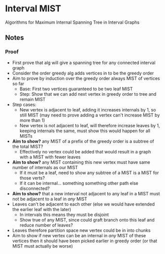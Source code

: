 Interval MIST
=============
Algorithms for Maximum Internal Spanning Tree in Interval Graphs

## Notes

### Proof

- First prove that alg will give a spanning tree for any connected interval graph
- Consider the order greedy alg adds vertices in to be the greedy order
- Aim to prove by induction over the greedy order always MIST of vertices so far
  - Base: First two vertices guaranteed to be two leaf MIST
  - Step: Show that we can add next vertex in greedy order to tree and remain MIST
- Step cases:
  - New vertex is adjacent to leaf, adding it increases internals by 1, so still MIST (may need to prove adding a vertex can't increase MIST by more than 1)
  - New vertex is not adjacent to leaf, will therefore increase leaves by 1, keeping internals the same, must show this would happen for all MISTs
- **Aim to show?** any MIST of a prefix of the greedy order is a subtree of the total MIST?
  - Effectively no vertex could be added that would result in a graph with a MIST with fewer leaves
- **Aim to show?** any MIST containing this new vertex must have same number of internals as our MIST
  - If it must be a leaf, need to show any subtree of a MIST is a MIST for those verts?
  - If it can be internal... something something other path else disconnected?
- **Aim to show?** that a new interval not adjacent to any leaf in a MIST must not be adjacent to a leaf in *any* MIST
- Leaves can't be adjacent to each other (else we would have extended the earlier leaf with the later)
  - In intervals this means they must be disjoint
  - Show true of any MIST, since could graft branch onto this leaf and reduce number of leaves?
- Leaves therefore partition space new vertex could be in into chunks
- Aim to show if new vertex can be an internal in *any* MIST of these vertices then it should have been picked earlier in greedy order (or that MIST must actually be worse)